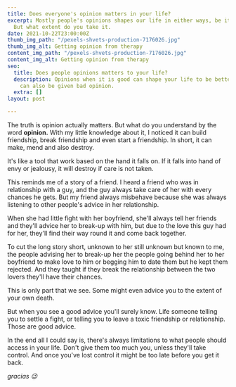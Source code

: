 ```yaml
---
title: Does everyone's opinion matters in your life?
excerpt: Mostly people's opinions shapes our life in either ways, be it good or bad.
  But what extent do you take it.
date: 2021-10-22T23:00:00Z
thumb_img_path: "/pexels-shvets-production-7176026.jpg"
thumb_img_alt: Getting opinion from therapy
content_img_path: "/pexels-shvets-production-7176026.jpg"
content_img_alt: Getting opinion from therapy
seo:
  title: Does people opinions matters to your life?
  description: Opinions when it is good can shape your life to be better. But you
    can also be given bad opinion.
  extra: []
layout: post

---
```

The truth is opinion actually matters. But what do you understand by the word **opinion.** With my little knowledge about it, I noticed it can build friendship, break friendship and even start a friendship. In short, it can make, mend and also destroy.

It's like a tool that work based on the hand it falls on. If it falls into hand of envy or jealousy, it will destroy if care is not taken.

This reminds me of a story of a friend. I heard a friend who was in relationship with a guy, and the guy always take care of her with every chances he gets. But my friend always misbehave because she was always listening to other people's advice in her relationship. 

When she had little fight with her boyfriend, she'll always tell her friends and they'll advice her to break-up with him, but due to the love this guy had for her, they'll find their way round it and come back together.

To cut the long story short, unknown to her still unknown but known to me, the people advising her to break-up her the people going behind her to her boyfriend to make love to him or begging him to date them but he kept them rejected. And they taught if they break the relationship between the two lovers they'll have their chances.

This is only part that we see. Some might even advice you to the extent of your own death.

But when you see a good advice you'll surely know. Life someone telling you to settle a fight, or telling you to leave a toxic friendship or relationship. Those are good advice. 

In the end all I could say is, there's always limitations to what people should access in your life. Don't give them too much you, unless they'll take control. And once you've lost control it might be too late before you get it back.

_gracias 😉_